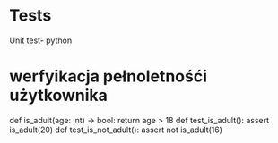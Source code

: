 # Tests
Unit test- python

# werfyikacja pełnoletnośći użytkownika 

def is_adult(age: int) -> bool:
    return age > 18
def test_is_adult():
    assert is_adult(20)
def test_is_not_adult():
    assert not is_adult(16)
